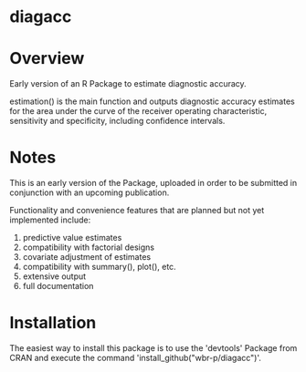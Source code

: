 # diagacc

# Overview
Early version of an R Package to estimate diagnostic accuracy.

estimation() is the main function and outputs diagnostic accuracy estimates for the 
area under the curve of the receiver operating characteristic, sensitivity and specificity, 
including confidence intervals.

# Notes
This is an early version of the Package, uploaded in order to be submitted in conjunction with an upcoming publication.

Functionality and convenience features that are planned but not yet implemented include:

1) predictive value estimates
2) compatibility with factorial designs
3) covariate adjustment of estimates
4) compatibility with summary(), plot(), etc.
5) extensive output
6) full documentation

# Installation
The easiest way to install this package is to use the 'devtools' Package from CRAN and execute the command
'install_github("wbr-p/diagacc")'.


